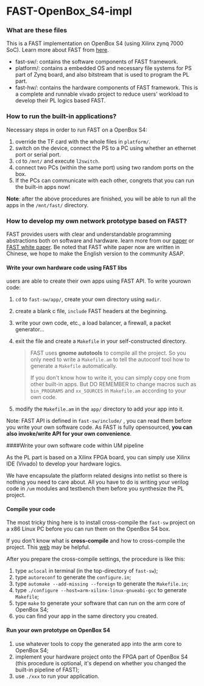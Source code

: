 # FAST-OpenBox_S4-impl
### What are these files

This is a FAST implementation on OpenBox S4 (using Xilinx zynq 7000 SoC). Learn more about FAST from [here](http://www.fastswitch.org).

- fast-sw/: contains the software components of FAST framework.
- platform/: contains a embedded OS and necessary file systems for PS part of Zynq board, and also bitstream that is used to program the PL part.
- fast-hw/: contains the hardware components of FAST framework. This is a complete and runnable vivado project to reduce users' workload to develop their PL logics based FAST.



### How to run the built-in applications?

Necessary steps in order to run FAST on a OpenBox S4:

1. override the TF card with the whole files in `platform/`.
2. switch on the device, connect the PS to a PC using whether an ethernet port or serial port. 
3. `cd` to `/mnt/` and execute `l2switch`.
4. connect two PCs (within the same port) using two random ports on the box.
5. If the PCs can communicate with each other, congrets that you can run the built-in apps now!

**Note**: after the above procedures are finished, you will be able to run all the apps in the `/mnt/fast/` directory. 



### How to develop my own network prototype based on FAST?

FAST provides users with clear and understandable programming abstractions both on software and hardware. learn more from our [paper]() or [FAST white paper](). Be noted that FAST white paper now are written in Chinese, we hope to make the English version to the community ASAP. 

#### Write your own hardware code using FAST libs 

users are able to create their own apps using FAST API. To write yourown code:

1. `cd` to `fast-sw/app/`, create your own directory using `madir`.

2. create a blank c file, `include` FAST headers at the beginning.

3. write your own code, etc., a load balancer, a firewall, a packet generator...

4. exit the file and create a `Makefile` in your self-constructed directory.

   > FAST uses **gnome autotools** to compile all the project. So you only need to write a `Makefile.am` to tell the autoconf tool how to generate a `Makefile` automatically. 
   >
   > If you don't know how to write it, you can simply copy one from other built-in apps. But DO REMEMBER to change macros such as `bin_PROGRAMS` and `xx_SOURCES` in `Makefile.am` according to your own code.

5. modify the `Makefile.am` in the `app/` directory to add your app into it.

Note: FAST API is defined in `fast-sw/include/` , you can read them before you write your own software code. As FAST is fully opensourced, **you can also invoke/write API for your own convenience**.

####Write your own software code within UM pipeline

As the PL part is based on a Xilinx FPGA board, you can simply use Xilinx IDE (Vivado) to develop your hardware logics. 

We have encapsulate the platform related designs into netlist so there is nothing you need to care about. All you have to do is writing your verilog code in `/um` modules and testbench them before you synthesize the PL project. 



#### Compile your code

The most tricky thing here is to install cross-compile the `fast-sw` project on a x86 Linux PC before you can run them on the OpenBox S4 box.

If you don't know what is **cross-compile** and how to cross-compile the project. This [web]() may be helpful. 

After you prepare the cross-compile settings, the procedure is like this:

1. type `aclocal` in terminal (in the top-directory of `fast-sw`);
2. type `autoreconf` to generate the `configure.in`;
3. type `automake --add-missing --foreign` to generate the `Makefile.in`;
4. type `./configure --host=arm-xilinx-linux-gnueabi-gcc` to generate `Makefile`;
5. type `make` to generate your software that can run on the arm core of OpenBox S4;
6. you can find your app in the same directory you created. 



#### Run your own prototype on OpenBox S4

1. use whatever tools to copy the generated app into the arm core to OpenBox S4;
2. implement your hardware project onto the FPGA part of OpenBox S4 (this procedure is optional, it's depend on whether you changed the built-in pipeline of FAST);
3. use `./xxx` to run your application.
